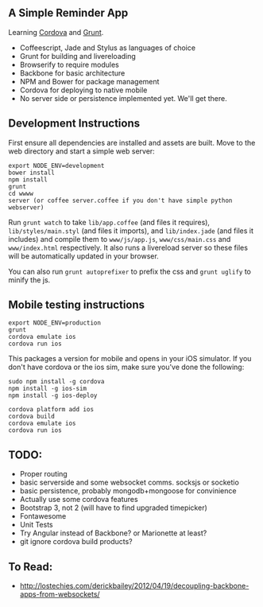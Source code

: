 ## A Simple Reminder App

Learning [Cordova](http://cordova.apache.org/) and [Grunt](http://gruntjs.com/).

- Coffeescript, Jade and Stylus as languages of choice
- Grunt for building and livereloading
- Browserify to require modules
- Backbone for basic architecture
- NPM and Bower for package management
- Cordova for deploying to native mobile
- No server side or persistence implemented yet. We'll get there.


## Development Instructions

First ensure all dependencies are installed and assets are built. Move to the web directory and start a simple web server:

```
export NODE_ENV=development
bower install
npm install
grunt
cd wwww
server (or coffee server.coffee if you don't have simple python webserver)
```

Run `grunt watch` to take `lib/app.coffee` (and files it requires), `lib/styles/main.styl` (and files it imports), and `lib/index.jade` (and files it includes) and compile them to `www/js/app.js`, `www/css/main.css` and `www/index.html` respectively. It also runs a livereload server so these files will be automatically updated in your browser.

You can also run `grunt autoprefixer` to prefix the css and `grunt uglify` to minify the js.


## Mobile testing instructions

```
export NODE_ENV=production
grunt
cordova emulate ios
cordova run ios
```

This packages a version for mobile and opens in your iOS simulator. If you don't have cordova or the ios sim, make sure you've done the following:

```
sudo npm install -g cordova
npm install -g ios-sim
npm install -g ios-deploy
 
cordova platform add ios
cordova build
cordova emulate ios
cordova run ios
```


## TODO:

- Proper routing
- basic serverside and some websocket comms. socksjs or socketio
- basic persistence, probably mongodb+mongoose for convinience
- Actually use some cordova features
- Bootstrap 3, not 2 (will have to find upgraded timepicker)
- Fontawesome
- Unit Tests
- Try Angular instead of Backbone? or Marionette at least?
- git ignore cordova build products?


## To Read:

- http://lostechies.com/derickbailey/2012/04/19/decoupling-backbone-apps-from-websockets/
